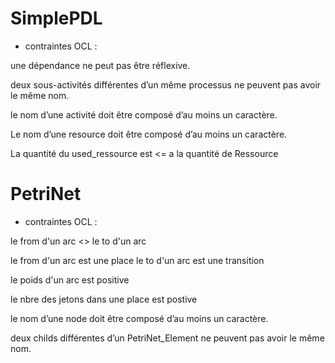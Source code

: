 # SimplePDL

- contraintes OCL :

 une dépendance ne peut pas être réflexive. 

 deux sous-activités différentes d’un même processus ne peuvent pas avoir le même nom.

 le nom d’une activité doit être composé d’au moins un caractère.

 Le nom d’une resource doit être composé d’au moins un caractère.

 La quantité du used_ressource est <= a la quantité de Ressource 

 
 
# PetriNet

- contraintes OCL :

 le from d'un arc <> le to d'un arc

 le from d'un arc est une place le to d'un arc est une transition 

 le poids d'un arc est positive

 le nbre des jetons dans une place est postive

 le nom d’une node doit être composé d’au moins un caractère.

 deux childs différentes d’un PetriNet_Element ne peuvent pas avoir le même nom.
 

